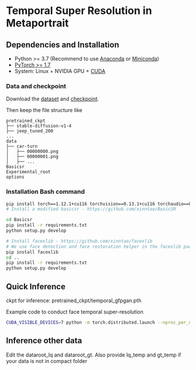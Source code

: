 
# Temporal Super Resolution in Metaportrait

## Dependencies and Installation

- Python >= 3.7 (Recommend to use [Anaconda](https://www.anaconda.com/download/#linux) or [Miniconda](https://docs.conda.io/en/latest/miniconda.html))
- [PyTorch >= 1.7](https://pytorch.org/)
- System: Linux + NVIDIA GPU + [CUDA](https://developer.nvidia.com/cuda-downloads)

### Data and checkpoint

Download the [dataset](
https://hkustconnect-my.sharepoint.com/:f:/g/personal/cqiaa_connect_ust_hk/EuZ_hj6hcERKlDgajp-mhvwBxv4D1CX6_hPO4qJlSxK_cw?e=f4CnUI)
and [checkpoint](https://hkustconnect-my.sharepoint.com/:f:/g/personal/cqiaa_connect_ust_hk/EiV7jVV_YjJMtuZDsC8pjK4BmDEEPJ0h55NqLbPLcPbXIw?e=RlHXbd).

Then keep the file structure like

```
pretrained_ckpt
├── stable-diffusion-v1-4
├── jeep_tuned_200
...
data
├── car-turn
│   ├── 00000000.png
│   ├── 00000001.png
│   ├── ...
Basicsr
Experimental_root
options
```

### Installation Bash command


```bash
pip install torch==1.12.1+cu116 torchvision==0.13.1+cu116 torchaudio==0.12.1 --extra-index-url https://download.pytorch.org/whl/cu116
# Install a modified basicsr - https://github.com/xinntao/BasicSR

cd Basicsr
pip install -r requirements.txt
python setup.py develop

# Install facexlib - https://github.com/xinntao/facexlib
# We use face detection and face restoration helper in the facexlib package
pip install facexlib
cd ..
pip install -r requirements.txt
python setup.py develop
```

## Quick Inference
ckpt for inference: pretrained_ckpt/temporal_gfpgan.pth

Example code to conduct face temporal super-resolution

```bash
CUDA_VISIBLE_DEVICES=7 python -m torch.distributed.launch --nproc_per_node=1 --master_port=4321 Experimental_root/test.py -opt options/test/same_id.yml --launcher pytorch
```

## Inference other data
Edit the dataroot_lq and dataroot_gt.
Also provide lq_temp and gt_temp if your data is not in compact folder
